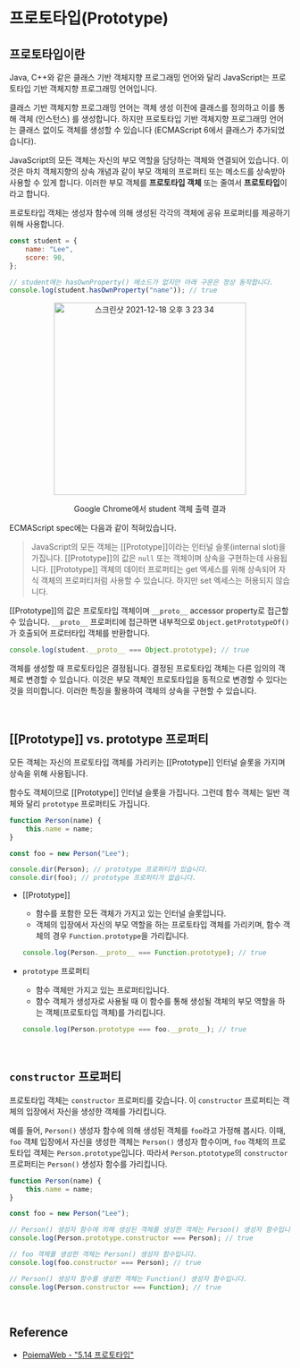 # 프로토타입(Prototype)

## 프로토타입이란

Java, C++와 같은 클래스 기반 객체지향 프로그래밍 언어와 달리 JavaScript는 프로토타입 기반 객체지향 프로그래밍 언어입니다.

클래스 기반 객체지향 프로그래밍 언어는 객체 생성 이전에 클래스를 정의하고 이를 통해 객체 (인스턴스) 를 생성합니다. 하지만 프로토타입 기반 객체지향 프로그래밍 언어는 클래스 없이도 객체를 생성할 수 있습니다 (ECMAScript 6에서 클래스가 추가되었습니다).

JavaScript의 모든 객체는 자신의 부모 역할을 담당하는 객체와 연결되어 있습니다. 이것은 마치 객체지향의 상속 개념과 같이 부모 객체의 프로퍼티 또는 메소드를 상속받아 사용할 수 있게 합니다. 이러한 부모 객체를 **프로토타입 객체** 또는 줄여서 **프로토타입**이라고 합니다.

프로토타입 객체는 생성자 함수에 의해 생성된 각각의 객체에 공유 프로퍼티를 제공하기 위해 사용합니다.

```javascript
const student = {
    name: "Lee",
    score: 90,
};

// student에는 hasOwnProperty() 메소드가 없지만 아래 구문은 정상 동작합니다.
console.log(student.hasOwnProperty("name")); // true
```

<p align="center">
    <img width="344" alt="스크린샷 2021-12-18 오후 3 23 34" src="https://user-images.githubusercontent.com/22341362/146631680-e4ab5212-539a-41f3-b505-1298a0a2422e.png">
</p>
<p align="center">Google Chrome에서 student 객체 출력 결과</p>

ECMAScript spec에는 다음과 같이 적혀있습니다.

> JavaScript의 모든 객체는 [[Prototype]]이라는 인터널 슬롯(internal slot)을 가집니다. [[Prototype]]의 값은 `null` 또는 객체이며 상속을 구현하는데 사용됩니다. [[Prototype]] 객체의 데이터 프로퍼티는 get 엑세스를 위해 상속되어 자식 객체의 프로퍼티처럼 사용할 수 있습니다. 하지만 set 엑세스는 허용되지 않습니다.

[[Prototype]]의 값은 프로토타입 객체이며 `__proto__` accessor property로 접근할 수 있습니다. `__proto__` 프로퍼티에 접근하면 내부적으로 `Object.getPrototypeOf()`가 호출되어 프로터타입 객체를 반환합니다.

```javascript
console.log(student.__proto__ === Object.prototype); // true
```

객체를 생성할 때 프로토타입은 결정됩니다. 결정된 프로토타입 객체는 다른 임의의 객체로 변경할 수 있습니다. 이것은 부모 객체인 프로토타입을 동적으로 변경할 수 있다는 것을 의미합니다. 이러한 특징을 활용하여 객체의 상속을 구현할 수 있습니다.

<br>

## [[Prototype]] vs. prototype 프로퍼티

모든 객체는 자신의 프로토타입 객체를 가리키는 [[Prototype]] 인터널 슬롯을 가지며 상속을 위해 사용됩니다.

함수도 객체이므로 [[Prototype]] 인터널 슬롯을 가집니다. 그런데 함수 객체는 일반 객체와 달리 `prototype` 프로퍼티도 가집니다.

```javascript
function Person(name) {
    this.name = name;
}

const foo = new Person("Lee");

console.dir(Person); // prototype 프로퍼티가 있습니다.
console.dir(foo); // prototype 프로퍼티가 없습니다.
```

-   [[Prototype]]

    -   함수를 포함한 모든 객체가 가지고 있는 인터널 슬롯입니다.
    -   객체의 입장에서 자신의 부모 역할을 하는 프로토타입 객체를 가리키며, 함수 객체의 경우 `Function.prototype`을 가리킵니다.

    ```javascript
    console.log(Person.__proto__ === Function.prototype); // true
    ```

-   `prototype` 프로퍼티

    -   함수 객체만 가지고 있는 프로퍼티입니다.
    -   함수 객체가 생성자로 사용될 때 이 함수를 통해 생성될 객체의 부모 역할을 하는 객체(프로토타입 객체)를 가리킵니다.

    ```javascript
    console.log(Person.prototype === foo.__proto__); // true
    ```

<br>

## `constructor` 프로퍼티

프로토타입 객체는 `constructor` 프로퍼티를 갖습니다. 이 `constructor` 프로퍼티는 객체의 입장에서 자신을 생성한 객체를 가리킵니다.

예를 들어, `Person()` 생성자 함수에 의해 생성된 객체를 `foo`라고 가정해 봅시다. 이때, `foo` 객체 입장에서 자신을 생성한 객체는 `Person()` 생성자 함수이며, `foo` 객체의 프로토타입 객체는 `Person.prototype`입니다. 따라서 `Person.ptototype`의 `constructor` 프로퍼티는 `Person()` 생성자 함수를 가리킵니다.

```javascript
function Person(name) {
    this.name = name;
}

const foo = new Person("Lee");

// Person() 생성자 함수에 의해 생성된 객체를 생성한 객체는 Person() 생성자 함수입니다.
console.log(Person.prototype.constructor === Person); // true

// foo 객체를 생성한 객체는 Person() 생성자 함수입니다.
console.log(foo.constructor === Person); // true

// Person() 생성자 함수를 생성한 객체는 Function() 생성자 함수입니다.
console.log(Person.constructor === Function); // true
```

<br>

## Reference

-   [PoiemaWeb - "5.14 프로토타입"](https://poiemaweb.com/js-prototype)
